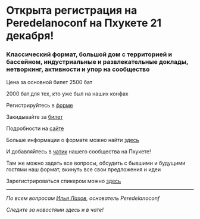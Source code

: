 # Открыта регистрация на **Peredelanoconf** на Пхукете 21 декабря! 

### Классический формат, большой дом с территорией и бассейном, индустриальные и развлекательные доклады, нетворкинг, активности и упор на сообщество

Цена за основной билет 2500 бат 

2000 бат для тех, кто уже был на наших конфах

Регистрируйтесь в [форме](https://airtable.com/appbRs7OEZzeCA0B0/pagEtfXhkYV3l5zsM/form)

Закидывайте за [билет](/./guides/how-to-pay.md)

Подробности на [сайте](https://peredelanoconf.com/phuket)

Больше информации о формате можно найти [здесь](/./confs/standard.md)

И добавляйтесь в [чатик]( https://t.me/peredelanoconf) нашего сообщества на Пхукете! 

Там же можно задать все вопросы, обсудить с бывшими и будущими гостями наш формат, вкинуть все свои предложения и идеи

Зарегистрироваться спикером можно [здесь](/./guides/tech-speech.md)

---

_По всем вопросам [Илья Лахов](https://t.me/ilakhov), основатель Peredelanoconf_

_Следите за новостями здесь и в чате!_
